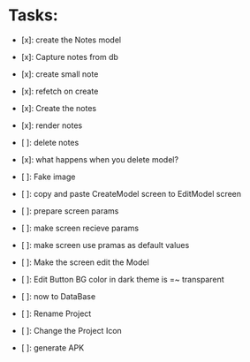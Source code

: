 # Tasks:

- [x]: create the Notes model
- [x]: Capture notes from db
- [x]: create small note
- [x]: refetch on create
- [x]: Create the notes
- [x]: render notes
- [ ]: delete notes
- [x]: what happens when you delete model?

- [ ]: Fake image

- [ ]: copy and paste CreateModel screen to EditModel screen
- [ ]: prepare screen params
- [ ]: make screen recieve params
- [ ]: make screen use pramas as default values
- [ ]: Make the screen edit the Model

- [ ]: Edit Button BG color in dark theme is =~ transparent
- [ ]: now to DataBase
- [ ]: Rename Project
- [ ]: Change the Project Icon
- [ ]: generate APK
